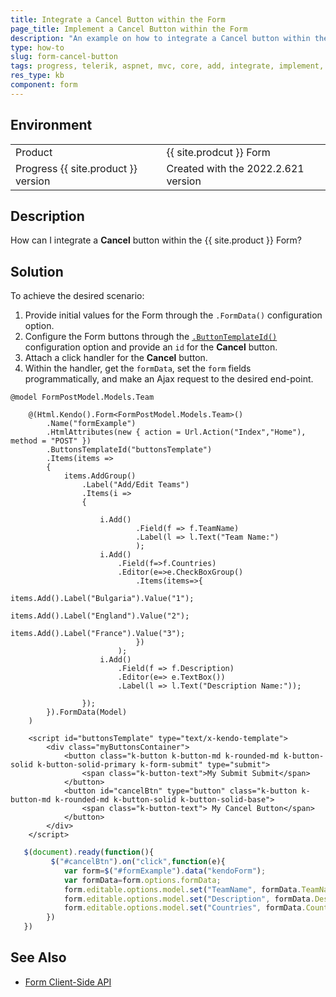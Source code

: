 ```yaml
---
title: Integrate a Cancel Button within the Form
page_title: Implement a Cancel Button within the Form
description: "An example on how to integrate a Cancel button within the {{ site.product }} Form."
type: how-to
slug: form-cancel-button
tags: progress, telerik, aspnet, mvc, core, add, integrate, implement, form, cancel, button
res_type: kb
component: form
---
```


## Environment

<table>
 <tr>
  <td>Product</td>
  <td>{{ site.prodcut }} Form</td>
 </tr>
 <tr>
  <td>Progress {{ site.product }} version</td>
  <td>Created with the 2022.2.621 version</td>
 </tr>
</table>

## Description

How can I integrate a **Cancel** button within the {{ site.product }} Form?

## Solution

To achieve the desired scenario: 

1. Provide initial values for the Form through the `.FormData()` configuration option.
1. Configure the Form buttons through the [`.ButtonTemplateId()`](https://docs.telerik.com/aspnet-core/api/kendo.mvc.ui.fluent/formbuilder#buttonstemplateidsystemstring) configuration option and provide an `id` for the **Cancel** button.
1. Attach a click handler for the **Cancel** button.
1. Within the handler, get the `formData`, set the `form` fields programmatically, and make an Ajax request to the desired end-point.

```Form.cshtml
@model FormPostModel.Models.Team

    @(Html.Kendo().Form<FormPostModel.Models.Team>()
        .Name("formExample")
        .HtmlAttributes(new { action = Url.Action("Index","Home"), method = "POST" })
        .ButtonsTemplateId("buttonsTemplate")
        .Items(items =>
        {
            items.AddGroup()
                .Label("Add/Edit Teams")
                .Items(i =>
                {

                    i.Add()
                            .Field(f => f.TeamName)
                            .Label(l => l.Text("Team Name:")
                            );
                    i.Add()
                        .Field(f=>f.Countries)
                        .Editor(e=>e.CheckBoxGroup()
                            .Items(items=>{
                                items.Add().Label("Bulgaria").Value("1");
                                items.Add().Label("England").Value("2");
                                items.Add().Label("France").Value("3");
                            })
                        );
                    i.Add()
                        .Field(f => f.Description)
                        .Editor(e=> e.TextBox())
                        .Label(l => l.Text("Description Name:"));

                });
        }).FormData(Model)
    )
       
    <script id="buttonsTemplate" type="text/x-kendo-template">
        <div class="myButtonsContainer">
            <button class="k-button k-button-md k-rounded-md k-button-solid k-button-solid-primary k-form-submit" type="submit">
                <span class="k-button-text">My Submit Submit</span>
            </button>
            <button id="cancelBtn" type="button" class="k-button k-button-md k-rounded-md k-button-solid k-button-solid-base">
                <span class="k-button-text"> My Cancel Button</span>
            </button>
        </div>
    </script>

```
```script.js
   $(document).ready(function(){
         $("#cancelBtn").on("click",function(e){
            var form=$("#formExample").data("kendoForm");
            var formData=form.options.formData;
            form.editable.options.model.set("TeamName", formData.TeamName);
            form.editable.options.model.set("Description", formData.Description);
            form.editable.options.model.set("Countries", formData.Countries);
        })
   })
```

## See Also

* [Form Client-Side API](https://docs.telerik.com/kendo-ui/api/javascript/ui/form)